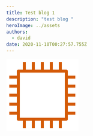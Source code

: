 ```yaml
---
title: Test blog 1
description: "test blog "
heroImage: ../assets
authors:
  - david
date: 2020-11-10T00:27:57.755Z
---
```

![image](../assets/image-1-.png)
